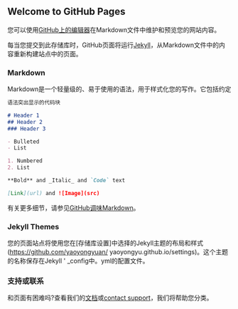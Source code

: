 ## Welcome to GitHub Pages

您可以使用[GitHub上的编辑器](https://github.com/yaoyongyuan/yaoyongyuan.github.io/edit/master/README.md)在Markdown文件中维护和预览您的网站内容。

每当您提交到此存储库时，GitHub页面将运行[Jekyll](https://jekyllb.com/)，从Markdown文件中的内容重新构建站点中的页面。

### Markdown

Markdown是一个轻量级的、易于使用的语法，用于样式化您的写作。它包括约定

```markdown
语法突出显示的代码块

# Header 1
## Header 2
### Header 3

- Bulleted
- List

1. Numbered
2. List

**Bold** and _Italic_ and `Code` text

[Link](url) and ![Image](src)
```

有关更多细节，请参见[GitHub调味Markdown](https://guides.github.com/features/mastering-markdown/)。

### Jekyll Themes

您的页面站点将使用您在[存储库设置]中选择的Jekyll主题的布局和样式(https://github.com/yaoyongyuan/ yaoyongyu.github.io/settings)。这个主题的名称保存在Jekyll ' _config中。yml的配置文件。

### 支持或联系

和页面有困难吗?查看我们的[文档](https://help.github.com/categories/github-pages-basics/)或[contact support](https://github.com/contact)，我们将帮助您分类。
